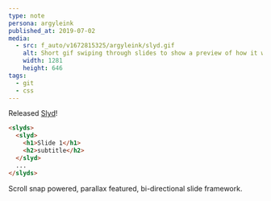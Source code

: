 ```yaml
---
type: note
persona: argyleink
published_at: 2019-07-02
media:
  - src: f_auto/v1672815325/argyleink/slyd.gif
    alt: Short gif swiping through slides to show a preview of how it works
    width: 1281
    height: 646
tags: 
  - git
  - css
---
```


Released [Slyd](https://github.com/argyleink/slyd)!

```html
<slyds>
  <slyd>
    <h1>Slide 1</h1>
    <h2>subtitle</h2>
  </slyd>
  ...
</slyds>
```

Scroll snap powered, parallax featured, bi-directional slide framework.